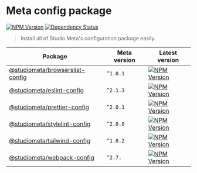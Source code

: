 # Meta config package

[![NPM Version](https://img.shields.io/npm/v/@studiometa/meta-configs.svg?style=flat-square)](https://www.npmjs.com/package/@studiometa/meta-configs/)
[![Dependency Status](https://img.shields.io/david/studiometa/meta-configs.svg?label=deps&style=flat-square)](https://david-dm.org/studiometa/meta-configs)

> Install all of Studio Meta's configuration package easily.

| Package | Meta version | Latest version |
|-|-|-|
| [@studiometa/browserslist-config](https://github.com/studiometa/browserslist-config) | `^1.0.1` | [![NPM Version](https://img.shields.io/npm/v/@studiometa/browserslist-config.svg?style=flat-square)](https://www.npmjs.com/package/@studiometa/browserslist-config/) |
| [@studiometa/eslint-config](https://github.com/studiometa/eslint-config) | `^2.1.3` | [![NPM Version](https://img.shields.io/npm/v/@studiometa/eslint-config.svg?style=flat-square)](https://www.npmjs.com/package/@studiometa/eslint-config/) |
| [@studiometa/prettier-config](https://github.com/studiometa/prettier-config) | `^2.0.1` | [![NPM Version](https://img.shields.io/npm/v/@studiometa/prettier-config.svg?style=flat-square)](https://www.npmjs.com/package/@studiometa/prettier-config/) |
| [@studiometa/stylelint-config](https://github.com/studiometa/stylelint-config) | `^2.0.0` | [![NPM Version](https://img.shields.io/npm/v/@studiometa/stylelint-config.svg?style=flat-square)](https://www.npmjs.com/package/@studiometa/stylelint-config/) |
| [@studiometa/tailwind-config](https://github.com/studiometa/tailwind-config) | `^1.0.2` | [![NPM Version](https://img.shields.io/npm/v/@studiometa/tailwind-config.svg?style=flat-square)](https://www.npmjs.com/package/@studiometa/tailwind-config/) |
| [@studiometa/webpack-config](https://github.com/studiometa/webpack-config) | `^2.7.` | [![NPM Version](https://img.shields.io/npm/v/@studiometa/webpack-config.svg?style=flat-square)](https://www.npmjs.com/package/@studiometa/webpack-config/) |
